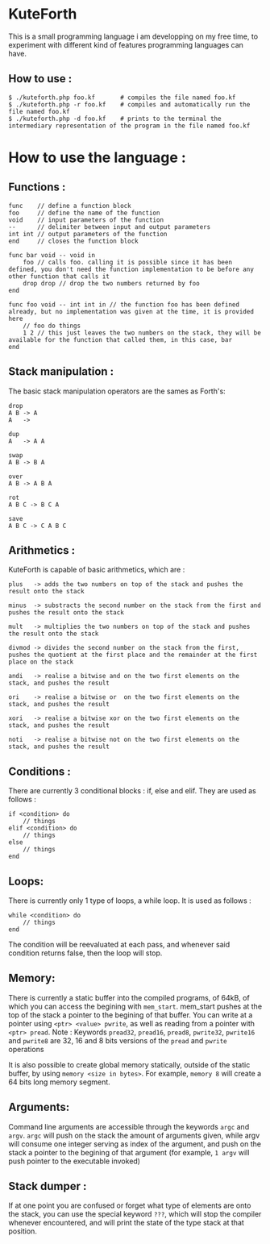 # KuteForth

This is a small programming language i am developping on my free time, to experiment with different kind of features programming languages can have.


## How to use : 

```console
$ ./kuteforth.php foo.kf       # compiles the file named foo.kf
$ ./kuteforth.php -r foo.kf    # compiles and automatically run the file named foo.kf
$ ./kuteforth.php -d foo.kf    # prints to the terminal the intermediary representation of the program in the file named foo.kf
```
# How to use the language :

## Functions :
```
func    // define a function block
foo     // define the name of the function
void    // input parameters of the function
--      // delimiter between input and output parameters
int int // output parameters of the function
end     // closes the function block

func bar void -- void in
    foo // calls foo. calling it is possible since it has been defined, you don't need the function implementation to be before any other function that calls it
    drop drop // drop the two numbers returned by foo
end

func foo void -- int int in // the function foo has been defined already, but no implementation was given at the time, it is provided here
    // foo do things
    1 2 // this just leaves the two numbers on the stack, they will be available for the function that called them, in this case, bar
end
```


## Stack manipulation :

The basic stack manipulation operators are the sames as Forth's:
```
drop
A B -> A
A   ->

dup
A   -> A A

swap
A B -> B A

over
A B -> A B A

rot
A B C -> B C A

save
A B C -> C A B C
```

## Arithmetics :

KuteForth is capable of basic arithmetics, which are :
```
plus   -> adds the two numbers on top of the stack and pushes the result onto the stack

minus  -> substracts the second number on the stack from the first and pushes the result onto the stack

mult   -> multiplies the two numbers on top of the stack and pushes the result onto the stack

divmod -> divides the second number on the stack from the first, pushes the quotient at the first place and the remainder at the first place on the stack

andi   -> realise a bitwise and on the two first elements on the stack, and pushes the result

ori    -> realise a bitwise or  on the two first elements on the stack, and pushes the result

xori   -> realise a bitwise xor on the two first elements on the stack, and pushes the result

noti   -> realise a bitwise not on the two first elements on the stack, and pushes the result
```

## Conditions :

There are currently 3 conditional blocks : if, else and elif. They are used as follows :
```
if <condition> do
	// things
elif <condition> do
	// things
else
	// things
end
```

## Loops:
There is currently only 1 type of loops, a while loop. It is used as follows :
```
while <condition> do
	// things
end
```
The condition will be reevaluated at each pass, and whenever said condition returns false, then the loop will stop.

## Memory:
There is currently a static buffer into the compiled programs, of 64kB, of which you can access the begining with `mem_start`. mem_start pushes at the top of the stack a pointer to the begining of that buffer. You can write at a pointer using `<ptr> <value> pwrite`, as well as reading from a pointer with `<ptr> pread`.
Note : Keywords `pread32`, `pread16`, `pread8`, `pwrite32`, `pwrite16` and  `pwrite8` are 32, 16 and 8 bits versions of the `pread` and `pwrite` operations

It is also possible to create global memory statically, outside of the static buffer, by using `memory <size in bytes>`. For example, `memory 8` will create a 64 bits long memory segment.

## Arguments:
Command line arguments are accessible through the keywords `argc` and `argv`. `argc` will push on the stack the amount of arguments given, while argv will consume one integer serving as index of the argument, and push on the stack a pointer to the begining of that argument (for example, `1 argv` will push pointer to the executable invoked)

## Stack dumper :
If at one point you are confused or forget what type of elements are onto the stack, you can use the special keyword `???`, which will stop the compiler whenever encountered, and will print the state of the type stack at that position.
